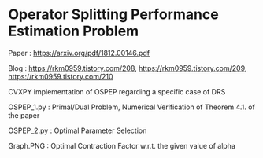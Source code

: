 # Operator Splitting Performance Estimation Problem

Paper : https://arxiv.org/pdf/1812.00146.pdf

Blog : https://rkm0959.tistory.com/208, https://rkm0959.tistory.com/209, https://rkm0959.tistory.com/210



CVXPY implementation of OSPEP regarding a specific case of DRS

OSPEP_1.py : Primal/Dual Problem, Numerical Verification of Theorem 4.1. of the paper

OSPEP_2.py : Optimal Parameter Selection

Graph.PNG : Optimal Contraction Factor w.r.t. the given value of alpha


